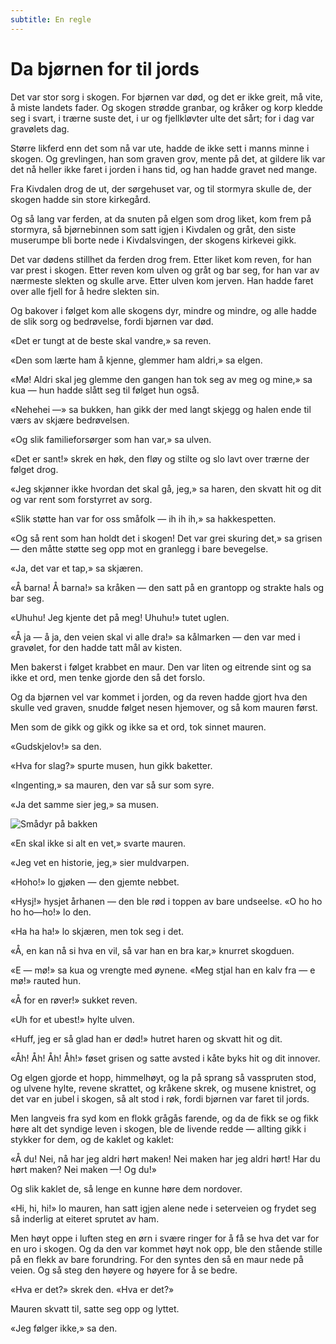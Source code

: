 ```yaml
---
subtitle: En regle
---
```


# Da bjørnen for til jords

Det var stor sorg i skogen. For bjørnen var død, og det er ikke greit, må vite, å miste landets fader. Og skogen strødde granbar, og kråker og korp kledde seg i svart, i trærne suste det, i ur og fjellkløvter ulte det sårt; for i dag var gravølets dag.

Større likferd enn det som nå var ute, hadde de ikke sett i manns minne i skogen. Og grevlingen, han som graven grov, mente på det, at gildere lik var det nå heller ikke faret i jorden i hans tid, og han hadde gravet ned mange.

Fra Kivdalen drog de ut, der sørgehuset var, og til stormyra skulle de, der skogen hadde sin store kirkegård.

Og så lang var ferden, at da snuten på elgen som drog liket, kom frem på stormyra, så bjørnebinnen som satt igjen i Kivdalen og gråt, den siste muserumpe bli borte nede i Kivdalsvingen, der skogens kirkevei gikk.

Det var dødens stillhet da ferden drog frem. Etter liket kom reven, for han var prest i skogen. Etter reven kom ulven og gråt og bar seg, for han var av nærmeste slekten og skulle arve. Etter ulven kom jerven. Han hadde faret over alle fjell for å hedre slekten sin.

Og bakover i følget kom alle skogens dyr, mindre og mindre, og alle hadde de slik sorg og bedrøvelse, fordi bjørnen var død.

«Det er tungt at de beste skal vandre,» sa reven.

«Den som lærte ham å kjenne, glemmer ham aldri,» sa elgen.

«Mø! Aldri skal jeg glemme den gangen han tok seg av meg og mine,» sa kua — hun hadde slått seg til følget hun også.

«Nehehei —» sa bukken, han gikk der med langt skjegg og halen ende til værs av skjære bedrøvelsen.

«Og slik familieforsørger som han var,» sa ulven.

«Det er sant!» skrek en høk, den fløy og stilte og slo lavt over trærne der følget drog.

«Jeg skjønner ikke hvordan det skal gå, jeg,» sa haren, den skvatt hit og dit og var rent som forstyrret av sorg.

«Slik støtte han var for oss småfolk — ih ih ih,» sa hakkespetten.

«Og så rent som han holdt det i skogen! Det var grei skuring det,» sa grisen — den måtte støtte seg opp mot en granlegg i bare bevegelse.

«Ja, det var et tap,» sa skjæren.

«Å barna! Å barna!» sa kråken — den satt på en grantopp og strakte hals og bar seg.

«Uhuhu! Jeg kjente det på meg! Uhuhu!» tutet uglen.

«Å ja — å ja, den veien skal vi alle dra!» sa kålmarken — den var med i gravølet, for den hadde tatt mål av kisten.

Men bakerst i følget krabbet en maur. Den var liten og eitrende sint og sa ikke et ord, men tenke gjorde den så det forslo.

Og da bjørnen vel var kommet i jorden, og da reven hadde gjort hva den skulle ved graven, snudde følget nesen hjemover, og så kom mauren først.

Men som de gikk og gikk og ikke sa et ord, tok sinnet mauren.

«Gudskjelov!» sa den.

«Hva for slag?» spurte musen, hun gikk baketter.

«Ingenting,» sa mauren, den var så sur som syre.

«Ja det samme sier jeg,» sa musen.

![Smådyr på bakken](./dbftj1.png)

«En skal ikke si alt en vet,» svarte mauren.

«Jeg vet en historie, jeg,» sier muldvarpen.

«Hoho!» lo gjøken — den gjemte nebbet.

«Hysj!» hysjet århanen — den ble rød i toppen av bare undseelse. «O ho ho ho ho—ho!» lo den.

«Ha ha ha!» lo skjæren, men tok seg i det.

«Å, en kan nå si hva en vil, så var han en bra kar,» knurret skogduen.

«E — mø!» sa kua og vrengte med øynene. «Meg stjal han en kalv fra — e mø!» rauted hun.

«Å for en røver!» sukket reven.

«Uh for et ubest!» hylte ulven.

«Huff, jeg er så glad han er død!» hutret haren og skvatt hit og dit.

«Åh! Åh! Åh! Åh!» føset grisen og satte avsted i kåte byks hit og dit innover.

Og elgen gjorde et hopp, himmelhøyt, og la på sprang så vasspruten stod, og ulvene hylte, revene skrattet, og kråkene skrek, og musene knistret, og det var en jubel i skogen, så alt stod i røk, fordi bjørnen var faret til jords.

Men langveis fra syd kom en flokk grågås farende, og da de fikk se og fikk høre alt det syndige leven i skogen, ble de livende redde — allting gikk i stykker for dem, og de kaklet og kaklet:

«Å du! Nei, nå har jeg aldri hørt maken! Nei maken har jeg aldri hørt! Har du hørt maken? Nei maken —! Og du!»

Og slik kaklet de, så lenge en kunne høre dem nordover.

«Hi, hi, hi!» lo mauren, han satt igjen alene nede i seterveien og frydet seg så inderlig at eiteret sprutet av ham.

Men høyt oppe i luften steg en ørn i svære ringer for å få se hva det var for en uro i skogen. Og da den var kommet høyt nok opp, ble den stående stille på en flekk av bare forundring. For den syntes den så en maur nede på veien. Og så steg den høyere og høyere for å se bedre.

«Hva er det?» skrek den. «Hva er det?»

Mauren skvatt til, satte seg opp og lyttet.

«Jeg følger ikke,» sa den.
